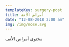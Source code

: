 ```yaml
---
templateKey: surgery-post
title: أمراض الأنف
date: "12-08-2018 2:00 am"
img: /img/nose.svg
---
```


محتوى أمراض الأنف
